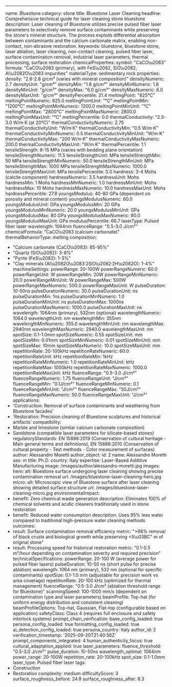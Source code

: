 ---
name: Bluestone
category: stone
title: Bluestone Laser Cleaning
headline: Comprehensive technical guide for laser cleaning stone bluestone
description: Laser cleaning of Bluestone utilizes precise pulsed fiber laser parameters
  to selectively remove surface contaminants while preserving the stone's mineral
  structure. The process exploits differential absorption between contaminants and
  the calcium carbonate matrix, enabling non-contact, non-abrasive restoration.
keywords: bluestone, bluestone stone, laser ablation, laser cleaning, non-contact
  cleaning, pulsed fiber laser, surface contamination removal, industrial laser parameters,
  thermal processing, surface restoration
chemicalProperties:
  symbol: "CaCO\u2083"
  formula: "CaCO\u2083 (primary), with FeS\u2082, SiO\u2082, Al\u2082O\u2083 impurities"
  materialType: sedimentary rock
properties:
  density: "2.6-2.8 g/cm³ (varies with mineral composition)"
  densityNumeric: 2.7
  densityUnit: "g/cm³"
  densityMin: "1.8 g/cm³"
  densityMinNumeric: 1.8
  densityMinUnit: "g/cm³"
  densityMax: "6.0 g/cm³"
  densityMaxNumeric: 6.0
  densityMaxUnit: "g/cm³"
  densityPercentile: 21.4
  meltingPoint: "825°C"
  meltingPointNumeric: 825.0
  meltingPointUnit: "°C"
  meltingPointMin: "1200°C"
  meltingPointMinNumeric: 1200.0
  meltingPointMinUnit: "°C"
  meltingPointMax: "2800°C"
  meltingPointMaxNumeric: 2800.0
  meltingPointMaxUnit: "°C"
  meltingPercentile: 0.0
  thermalConductivity: "2.5-3.0 W/m·K (at 20°C)"
  thermalConductivityNumeric: 2.75
  thermalConductivityUnit: "W/m·K"
  thermalConductivityMin: "0.5 W/m·K"
  thermalConductivityMinNumeric: 0.5
  thermalConductivityMinUnit: "W/m·K"
  thermalConductivityMax: "200 W/m·K"
  thermalConductivityMaxNumeric: 200.0
  thermalConductivityMaxUnit: "W/m·K"
  thermalPercentile: 1.1
  tensileStrength: 8-15 MPa (varies with bedding plane orientation)
  tensileStrengthNumeric: 11.5
  tensileStrengthUnit: MPa
  tensileStrengthMin: 50 MPa
  tensileStrengthMinNumeric: 50.0
  tensileStrengthMinUnit: MPa
  tensileStrengthMax: 1000 MPa
  tensileStrengthMaxNumeric: 1000.0
  tensileStrengthMaxUnit: MPa
  tensilePercentile: 0.0
  hardness: 3-4 Mohs (calcite component)
  hardnessNumeric: 3.5
  hardnessUnit: Mohs
  hardnessMin: 1 Mohs
  hardnessMinNumeric: 1.0
  hardnessMinUnit: Mohs
  hardnessMax: 10 Mohs
  hardnessMaxNumeric: 10.0
  hardnessMaxUnit: Mohs
  hardnessPercentile: 27.8
  youngsModulus: 40-80 GPa (dependent on porosity and mineral content)
  youngsModulusNumeric: 60.0
  youngsModulusUnit: GPa
  youngsModulusMin: 20 GPa
  youngsModulusMinNumeric: 20.0
  youngsModulusMinUnit: GPa
  youngsModulusMax: 80 GPa
  youngsModulusMaxNumeric: 80.0
  youngsModulusMaxUnit: GPa
  modulusPercentile: 66.7
  laserType: Pulsed fiber laser
  wavelength: 1064nm
  fluenceRange: "0.5-3.0 J/cm²"
  chemicalFormula: "CaCO\u2083 (calcium carbonate)"
  thermalBehaviorType: melting
composition:
- "Calcium carbonate (CaCO\u2083): 85-95%"
- "Quartz (SiO\u2082): 3-8%"
- "Pyrite (FeS\u2082): 1-3%"
- "Clay minerals (Al\u2082O\u2083·2SiO\u2082·2H\u2082O): 1-4%"
machineSettings:
  powerRange: 20-100W
  powerRangeNumeric: 60.0
  powerRangeUnit: W
  powerRangeMin: 20W
  powerRangeMinNumeric: 20.0
  powerRangeMinUnit: W
  powerRangeMax: 500W
  powerRangeMaxNumeric: 500.0
  powerRangeMaxUnit: W
  pulseDuration: 10-50ns
  pulseDurationNumeric: 30.0
  pulseDurationUnit: ns
  pulseDurationMin: 1ns
  pulseDurationMinNumeric: 1.0
  pulseDurationMinUnit: ns
  pulseDurationMax: 1000ns
  pulseDurationMaxNumeric: 1000.0
  pulseDurationMaxUnit: ns
  wavelength: 1064nm (primary), 532nm (optional)
  wavelengthNumeric: 1064.0
  wavelengthUnit: nm
  wavelengthMin: 355nm
  wavelengthMinNumeric: 355.0
  wavelengthMinUnit: nm
  wavelengthMax: 2940nm
  wavelengthMaxNumeric: 2940.0
  wavelengthMaxUnit: nm
  spotSize: 0.1-1.0mm
  spotSizeNumeric: 0.55
  spotSizeUnit: mm
  spotSizeMin: 0.01mm
  spotSizeMinNumeric: 0.01
  spotSizeMinUnit: mm
  spotSizeMax: 10mm
  spotSizeMaxNumeric: 10.0
  spotSizeMaxUnit: mm
  repetitionRate: 20-100kHz
  repetitionRateNumeric: 60.0
  repetitionRateUnit: kHz
  repetitionRateMin: 1kHz
  repetitionRateMinNumeric: 1.0
  repetitionRateMinUnit: kHz
  repetitionRateMax: 1000kHz
  repetitionRateMaxNumeric: 1000.0
  repetitionRateMaxUnit: kHz
  fluenceRange: "0.5-3.0 J/cm²"
  fluenceRangeNumeric: 1.75
  fluenceRangeUnit: "J/cm²"
  fluenceRangeMin: "0.1J/cm²"
  fluenceRangeMinNumeric: 0.1
  fluenceRangeMinUnit: "J/cm²"
  fluenceRangeMax: "50J/cm²"
  fluenceRangeMaxNumeric: 50.0
  fluenceRangeMaxUnit: "J/cm²"
applications:
- 'Construction: Removal of surface contaminants and weathering from Bluestone facades'
- 'Restoration: Precision cleaning of Bluestone sculptures and historical artifacts'
compatibility:
- Marble and limestone (similar calcium carbonate composition)
- Sandstone (compatible laser parameters for silicate-based stones)
regulatoryStandards: EN 15898:2019 (Conservation of cultural heritage - Main general
  terms and definitions), EN 15886:2010 (Conservation of cultural property - Test
  methods - Color measurement of surfaces)
author: Alessandro Moretti
author_object:
  id: 2
  name: Alessandro Moretti
  sex: m
  title: Ph.D.
  country: Italy
  expertise: Laser-Based Additive Manufacturing
  image: /images/author/alessandro-moretti.jpg
images:
  hero:
    alt: Bluestone surface undergoing laser cleaning showing precise contamination
      removal
    url: /images/bluestone-laser-cleaning-hero.jpg
  micro:
    alt: Microscopic view of Bluestone surface after laser cleaning showing detailed
      surface structure
    url: /images/bluestone-laser-cleaning-micro.jpg
environmentalImpact:
- benefit: Zero chemical waste generation
  description: Eliminates 100% of chemical solvents and acidic cleaners traditionally
    used in stone restoration
- benefit: Reduced water consumption
  description: Uses 95% less water compared to traditional high-pressure water cleaning
    methods
outcomes:
- result: Surface contamination removal efficiency
  metric: ">98% removal of black crusts and biological growth while preserving <5\u03BC"
    m of original stone"
- result: Processing speed for historical restoration
  metric: "0.1-0.5 m²/hour depending on contamination severity and required precision"
technicalSpecifications:
  powerRange: 20-100 W (average power for pulsed fiber lasers)
  pulseDuration: 10-50 ns (short pulse for precise ablation)
  wavelength: 1064 nm (primary), 532 nm (optional for specific contaminants)
  spotSize: 0.1-1.0 mm (adjustable for precision work vs area coverage)
  repetitionRate: 20-100 kHz (optimized for thermal management)
  fluenceRange: "0.5-3.0 J/cm² (ablation threshold range for Bluestone)"
  scanningSpeed: 100-1000 mm/s (dependent on contamination type and laser parameters)
  beamProfile: Top-hat (for uniform energy distribution and consistent cleaning)
  beamProfileOptions: Top-hat, Gaussian, Flat-top (configurable based on application)
  safetyClass: Class 4 (requires full enclosure and safety interlock systems)
prompt_chain_verification:
  base_config_loaded: true
  persona_config_loaded: true
  formatting_config_loaded: true
  ai_detection_config_loaded: true
  persona_country: Italy
  author_id: 2
  verification_timestamp: '2025-09-20T21:40:56Z'
  prompt_components_integrated: 4
  human_authenticity_focus: true
  cultural_adaptation_applied: true
laser_parameters:
  fluence_threshold: "0.5-3.0 J/cm²"
  pulse_duration: 10-50ns
  wavelength_optimal: 1064nm
  power_range: 20-100W
  repetition_rate: 20-100kHz
  spot_size: 0.1-1.0mm
  laser_type: Pulsed fiber laser
tags:
- Construction
- Restoration
complexity: medium
difficultyScore: 3
surface_roughness_before: 24.8
surface_roughness_after: 8.3
